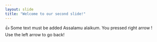```yaml
---
layout: slide
title: "Welcome to our second slide!"
---
```

:+1: Some text must be added
Assalamu alaikum. You pressed right arrow !
Use the left arrow to go back!
